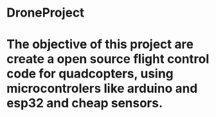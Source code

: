 # DroneProject
# The objective of this project are create a open source flight control code for quadcopters, using microcontrolers like arduino and esp32 and cheap sensors.
